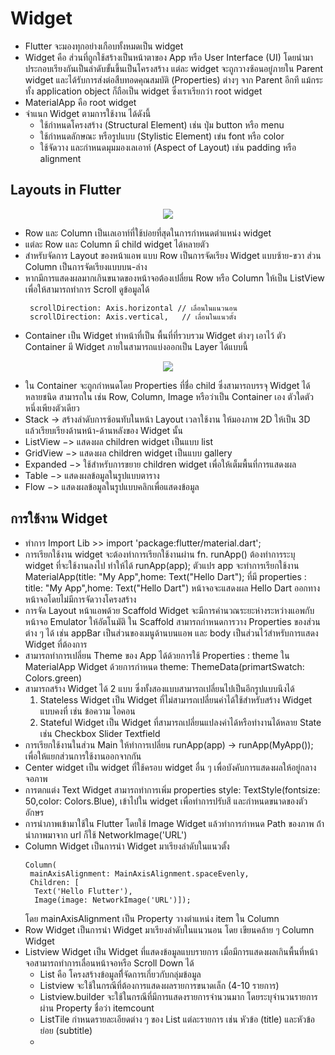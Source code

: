 # Widget
 - Flutter จะมองทุกอย่างเกือบทั้งหมดเป็น widget
 - Widget คือ ส่วนที่ถูกใช้สร้างเป็นหน้าตาของ App หรือ User Interface (UI) โดยนำมาประกอบเรียงกันเป็นลำดับขั้นขึ้นเป็นโครงสร้าง แต่ละ widget จะถูกวางซ้อนอยู่ภายใน Parent widget และได้รับการส่งต่อสืบทอดคุณสมบัติ (Properties) ต่างๆ จาก Parent อีกที แม้กระทั้ง application object ก็ถือเป็น widget ซึ่งเราเรียกว่า root widget 
 - MaterialApp คือ root widget
 - จำแนก Widget ตามการใช้งาน ได้ดังนี้
    - ใช้กำหนดโครงสร้าง (Structural Element) เช่น ปุ่ม button หรือ menu
    - ใช้กำหนดลักษณะ หรือรูปแบบ (Stylistic Element) เข่น font หรือ color
    - ใช้จัดวาง และกำหนดมุมมองเลเอาท์ (Aspect of Layout) เช่น padding หรือ alignment
## Layouts in Flutter

<p align="center">
  <img src="https://docs.flutter.dev/assets/images/docs/ui/layout/sample-flutter-layout.png"> 
</p>

  - Row และ Column เป็นเลเอาท์ที่ใช้บ่อยที่สุดในการกำหนดตำแหน่ง widget
  - แต่ละ Row และ Column มี child widget ได้หลายตัว
  - สำหรับจัดการ Layout ของหน้าแอพ แบบ Row เป็นการจัดเรียง Widget แบบซ้าย-ขวา ส่วน Column เป็นการจัดเรียงแบบบน-ล่าง
  - หากมีการแสดงผลมากเกินขนาดของหน้าจอต้องเปลี่ยน Row หรือ Column ให้เป็น ListView เพื่อให้สามารถทำการ Scroll ดูข้อมูลได้
     ```
      scrollDirection: Axis.horizontal // เลื่อนในแนวนอน
      scrollDirection: Axis.vertical,   // เลื่อนในแนวตั้ง
     ```
  - Container เป็น Widget ทำหน้าที่เป็น พื้นที่ที่รวบรวม Widget ต่างๆ เอาไว้ ตัว Container มี Widget ภายในสามารถแบ่งออกเป็น Layer ได้แบบนี้
<p align="center">
 <img src="https://toupawa.com/content/images/2021/02/margin-padding-border-9616dd0d7af45b95e6fcface25cd933b6b4a0fda51c1ab1bb9287bc8ed92c356.png">
</p>

  - ใน Container จะถูกกำหนดโดย Properties ที่ชื่อ child ซึ่งสามารถบรรจุ Widget ได้หลายชนิด สามารถใน เช่น Row, Column, Image หรือว่าเป็น Container เอง ตัวใดตัวหนึ่งเพียงตัวเดียว
  - Stack -> สร้างลำดับการซ้อนทับในหน้า Layout เวลาใช้งาน ให้มองภาพ 2D ให้เป็น 3D แล้วเรียบเรียงด้านหน้า-ด้านหลังของ Widget นั้น
  - ListView −> แสดงผล children widget เป็นแบบ list
  - GridView −> แสดงผล children widget เป็นแบบ gallery
  - Expanded −> ใช้สำหรับการขยาย children widget เพื่อให้เต็มพื้นที่การแสดงผล
  - Table −> แสดงผลข้อมูลในรูปแบบตาราง
  - Flow −> แสดงผลข้อมูลในรูปแบบคลิกเพื่อแสดงข้อมูล
## การใช้งาน Widget
  - ทำการ Import Lib >> import 'package:flutter/material.dart';
  - การเรียกใช้งาน widget จะต้องทำการเรียกใช้งานผ่าน fn. runApp() ต้องทำการระบุ widget ที่จะใช้งานลงไป ทำให้ได้ runApp(app); ตัวแปร app จะทำการเรียกใช้งาน MaterialApp(title: "My App",home: Text("Hello Dart"); ที่มี properties : title: "My App",home: Text("Hello Dart") หน้าจอจะแสดงผล Hello Dart ออกทางหน้าจอโดยไม่มีการจัดวางโครงสร้าง
  - การจัด Layout หน้าแอพด้วย Scaffold Widget จะมีการคำนวณระยะห่างระหว่างแอพกับหน้าจอ Emulator ให้อัตโนมัติ ใน Scaffold สามารถกำหนดการวาง Properties ของส่วนต่าง ๆ ได้ เช่น appBar เป็นส่วนของเมนูด้านบนแอพ และ body เป็นส่วนไว้สำหรับการแสดง Widget ที่ต้องการ
  - สามารถทำการเปลี่ยน Theme ของ App ได้ด้วยการใช้ Properties : theme ใน MaterialApp Widget ด้วยการกำหนด theme: ThemeData(primartSwatch: Colors.green)
  - สามารถสร้าง Widget ได้ 2 แบบ ซึ่งทั้งสองแบบสามารถเปลี่ยนไปเป็นอีกรูปแบบนึงได้
    1) Stateless Widget เป็น Widget ที่ไม่สามารถเปลี่ยนค่าได้ใช้สำหรับสร้าง Widget แบบคงที่ เช่น ข้อความ ไอคอน
    2) Stateful Widget เป็น Widget ที่สามารถเปลี่ยนแปลงค่าได้หรือทำงานได้หลาย State เช่น Checkbox Slider Textfield
  - การเรียกใช้งานในส่วน Main ให้ทำการเปลี่ยน runApp(app) -> runApp(MyApp()); เพื่อให้แยกส่วนการใช้งานออกจากกัน
  - Center widget เป็น widget ที่ใช้ครอบ widget อื่น ๆ เพื่อบังคับการแสดงผลให้อยู่กลางจอภาพ
  - การตกแต่ง Text Widget สามารถทำการเพิ่ม properties style: TextStyle(fontsize: 50,color: Colors.Blue), เข้าไปใน widget เพื่อทำการปรับสี และกำหนดขนาดของตัวอักษร
  - การนำภาพเข้ามาใช้ใน Flutter โดยใช้ Image Widget แล้วทำการกำหนด Path ของภาพ ถ้่านำภาพมาจาก url ก็ใช้ NetworkImage('URL')
  - Column Widget เป็นการนำ Widget มาเรียงลำดับในแนวตั้ง 
    ```
    Column(
     mainAxisAlignment: MainAxisAlignment.spaceEvenly, 
     Children: [
      Text('Hello Flutter'),
      Image(image: NetworkImage('URL')]);
    ```
    โดย mainAxisAlignment เป็น Property วางตำแหน่ง item ใน Column
  - Row Widget เป็นการนำ Widget มาเรียงลำดับในแนวนอน โดย เขียนคล้าย ๆ Column Widget
  - Listview Widget เป็น Widget ที่แสดงข้อมูลแบบรายการ เมื่อมีการแสดงผลเกินพื้นที่หน้าจอสามารถทำการเลื่อนหน้าจอหรือ Scroll Down ได้
    - List คือ โครงสร้างข้อมูลทีี่จัดการเกี่ยวกับกลุ่มข้อมูล
    - Listview จะใช้ในกรณีที่ต้องการแสดงผลรายการขนาดเล็ก (4-10 รายการ)
    - Listview.builder จะใช้ในกรณีที่มีการแสดงรายการจำนวนมาก โดยระบุจำนวนรายการผ่าน Property ชื่อว่า itemcount
    - ListTile กำหนดรายละเอียดต่าง ๆ ของ List แต่ละรายการ เช่น หัวข้อ (title) และหัวข้อย่อย (subtitle)
    - 
